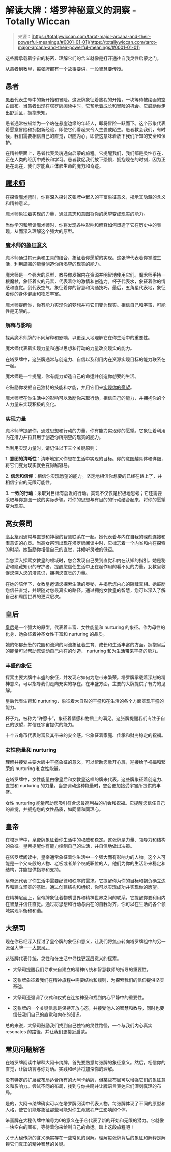 <!--yml

category: 未分类

date: 2024-06-12 18:24:01

-->

# 解读大牌：塔罗神秘意义的洞察 - Totally Wiccan

> 来源：[https://totallywiccan.com/tarot-major-arcana-and-their-powerful-meanings/#0001-01-01](https://totallywiccan.com/tarot-major-arcana-and-their-powerful-meanings/#0001-01-01)

这些牌承载着宇宙的秘密，理解它们的含义就像是打开通往自我灵性启蒙之门。

从愚者到教皇，每张牌都有一个故事要讲，一段智慧要传授。

## 愚者

[愚者](https://totallywiccan.com/what-is-the-significance-of-the-fool-tarot-card/)代表生命中的新开始和冒险。这张牌象征着旅程的开始，一块等待被绘画的空白画布。当愚者出现在塔罗牌阅读中时，它预示着成长和冒险的机会。它鼓励你走出舒适区，拥抱未知。

愚者通常被描绘为一个站在悬崖边缘的年轻人，即将冒险一跃而下。这个形象代表着愿意冒险和拥抱新经验，即使它们看起来令人生畏或陌生。愚者教会我们，有时候，我们需要相信自己的直觉，跟随内心，即使这意味着放下我们所知的安全和保护。

在精神层面上，愚者代表灵魂通向启蒙的旅程。它提醒我们，我们都是灵性存在，正在人类的经历中成长和学习。愚者敦促我们放下恐惧，拥抱现在的时刻，因为正是在现在，我们才能真正体验生命的魔力和奇迹。

## [魔术师](https://totallywiccan.com/tarot-cards-the-magician/)

在探索[魔术师](https://totallywiccan.com/tarot-cards-the-magician/)时，你将深入探讨这张牌中嵌入的丰富象征意义，揭示其隐藏的含义和精神意义。

魔术师象征着实现的力量，通过意志和意图将你的愿望变成现实的能力。

当你学习和解读魔术师时，你将发现各种影响和解释如何塑造了它在历史中的表现，从而深入理解这个强大的原型。

### 魔术师的象征意义

魔术师通过其元素和工具的结合，象征着你愿望的实现。这张牌代表着你掌控生活，利用周围的能量创造你所渴望的现实的能力。

魔术师是一个强大的原型，教导你发掘内在资源并明智地使用它们。魔术师手持一根魔杖，象征着火的元素，代表着你的激情和创造力。杯子代表水，象征着你的情感和直觉。剑代表空气，象征着你的智慧和沟通技巧。最后，五角星代表地，象征着你的身体健康和物质丰富。

魔术师提醒你，你有能力实现你的梦想并将它们变为现实。相信自己和宇宙，可能性是无限的。

### 解释与影响

探索魔术师牌的不同解释和影响，以更深入地理解它在你生活中的重要性。

魔术师代表着实现力量和通过思想和行动的力量改变现实的能力。

在塔罗牌中，这张牌通常与创造力、自信以及利用内在资源实现目标的能力联系在一起。

魔术师是一个提醒，你有能力塑造自己的命运并创造你想要的生活。

它鼓励你发掘自己独特的技能和才能，并用它们来[实现你的愿望](https://totallywiccan.com/tarot-and-its-connection-with-wicca/)。

魔术师牌在你生活中的影响可以激励你采取行动，相信自己的能力，并拥抱你的个人力量来实现积极的变化。

### 实现力量

魔术师牌提醒你，通过思想和行动的力量，你有能力实现你的愿望。它象征着利用内在潜力并将其用于创造你所期望的现实的能力。

当利用实现力量时，请记住以下三个关键原则：

1\. **意图的清晰性**：清晰地定义你想在生活中实现的目标。你的意图越具体和详细，将它们变为现实就会变得越容易。

2\. **信念和信仰**：相信你实现愿望的能力。坚定地相信你想要的已经在路上了，并相信宇宙的无限可能性。

3\. **一致的行动**：采取对目标有启发的行动。实现不仅仅是积极地思考；它还需要采取与你意图一致的实际步骤。将你的思想与有目的的行动结合起来，将你的愿望变为现实。

## 高女祭司

[高女祭司](https://totallywiccan.com/high-priestess-tarot-card/)通常与直觉和神秘的智慧联系在一起。她代表着与内在自我的深刻连接和潜意识的心灵。当高女祭司出现在塔罗牌阅读中时，它标志着一个内省和内在探索的时期。她鼓励你相信自己的直觉，并倾听灵魂的低语。

当您深入探索女教皇的领域时，您会发现自己受到直觉和内在认知的指引。她是秘密和隐藏知识的守护者，提醒您信任生活中正在起作用的看不见的力量。女教皇敦促您深入您的潜意识，拥抱您直觉的力量。

在她的陪伴下，女教皇邀请您探索生活的奥秘，并揭示您内心的隐藏真相。她鼓励您信任直觉，并跟随对您最真实的路径。通过拥抱女教皇的智慧，您可以深入了解自己和周围世界的更深层次。

## 皇后

[皇后](https://totallywiccan.com/the-empress-fertility-and-abundance/)是一个强大的原型，代表着丰富、女性能量和 nurturing 的象征。作为母性的化身，她象征着神圣女性丰富和 nurturing 的品质。

她的郁郁葱葱的花园和流淌的河流象征着生育、成长和生活丰富的方面。拥抱皇后的能量可以帮助您调动自己内在的创造、 nurturing 和为生活带来丰盛的能力。

### 丰盛的象征

探索主要大牌中丰盛的象征，并发现它如何为您带来繁荣。塔罗牌承载着深刻的精神意义，可以指导我们走向充实的存在。在丰盛方面，主要的大牌提供了有力的见解。

皇后代表生育和 nurturing，象征着大自然的丰盛和在生活的各个方面实现丰盛的能力。

杯子九，被称为“许愿卡”，象征着情感和物质上的满足。这张牌提醒我们专注于自己的欲望，并信任宇宙提供的能力。

十个五角币代表财富及其带来的安全感。它象征着家庭、传承和财务稳定的祝福。

### 女性能量和 nurturing

理解并接受主要大牌中丰盛象征的意义，可以帮助您敞开心扉，迎接给予祝福和繁荣的 nurturing 和女性能量。

在塔罗牌中，女性能量由像皇后和女教皇这样的牌来代表。这些牌象征着创造力、直觉和 nurturing 的力量。当您调动这种能量时，您会更加接受宇宙所提供的丰盛。

女性 nurturing 能量帮助您吸引符合您最高利益的机会和祝福。它提醒您信任自己的直觉，并拥抱您的女性品质，如同情和同理心。

## 皇帝

在塔罗牌中，[皇帝](https://totallywiccan.com/the-emperor-tarot-card-its-strength-and-stability/)牌象征着你生活中的权威和稳定。这张牌是力量、领导力和结构的象征。皇帝提醒你有能力控制自己的生活，并自信地做出决策。

在塔罗牌阅读中，皇帝通常象征着你生活中一个强大而有影响力的人物。这个人可能是一个父亲般的人物、老板或者某个权威职位的人。他们为你的生活带来稳定和结构，并能提供指导和支持。

皇帝还代表了你生活中需要纪律和秩序的需求。它提醒你为你的目标和抱负确立边界和建立坚实的基础。通过创建结构和组织，你可以实现成功并实现你的愿望。

在精神层面上，皇帝牌象征着物质世界和精神世界之间的联系。它提醒你要利用内在智慧并信任直觉。通过将思想和行动与内在的自我对齐，你可以在生活的各个领域实现平衡和和谐。

## 大祭司

现在你已经深入探讨了皇帝牌的象征和意义，让我们将焦点转向塔罗牌组中的另一张强大牌——[大祭司。](https://totallywiccan.com/unlocking-the-secrets-of-the-heirophant-tarot-card/)

这张牌代表传统、灵性和在生活中寻找更深层意义的探索。

+   大祭司提醒我们寻求来自建立的精神传统和智慧教师的指导的重要性。

+   这张牌象征着我们在精神旅程中需要结构和规则，为探索我们的信仰提供坚实基础。

+   大祭司还强调了仪式和仪式在连接神圣和找到内心平静中的重要性。

+   这张牌的一个关键信息是保持开放心态，并接受他人的智慧和教导，同时也要信任我们自己的直觉和内在的知识。

总的来说，大祭司鼓励我们找到自己独特的灵性路径，一个与我们内心真实 resonates 的路径，并让我们更接近启蒙。

## 常见问题解答

在塔罗牌阅读中解释大阿卡纳牌，首先要熟悉每张牌的象征意义。然后，相信你的直觉，让牌语言与你对话。实践和经验将加深你的理解。

没有特定的扩展或布局适合所有的大阿卡纳牌，但某些布局可以增强它们的象征意义和影响力。尝试不同的布局，找到与你共鸣并让牌语言表达它们深刻真理的布局。

是的，大阿卡纳牌确实可以在塔罗牌阅读中代表人物。每张牌体现了不同的原型和人格，使它们能够象征那些可能对你生命旅程产生影响的个体。

笨蛋牌在大秘传牌中编号为0的意义在于它代表了新的开始和无限的潜力。它就像一块空白的画布，等待着你来绘制自己的命运。踏上这段旅程吧！

关于大秘传牌的含义确实存在一些常见的误解。理解每张牌背后的象征和解释是解锁它们真正的精神智慧的关键。
